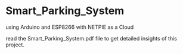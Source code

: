 # Smart_Parking_System
using Arduino and ESP8266 with NETPIE as a Cloud

read the Smart_Parking_System.pdf file to get detailed insights of this project.
